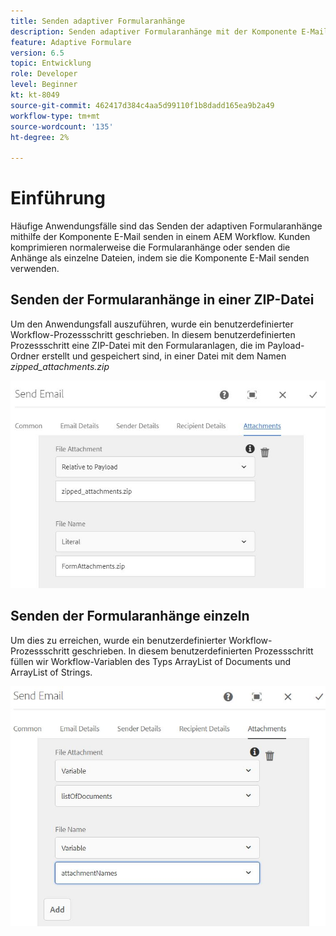 ```yaml
---
title: Senden adaptiver Formularanhänge
description: Senden adaptiver Formularanhänge mit der Komponente E-Mail senden
feature: Adaptive Formulare
version: 6.5
topic: Entwicklung
role: Developer
level: Beginner
kt: kt-8049
source-git-commit: 462417d384c4aa5d99110f1b8dadd165ea9b2a49
workflow-type: tm+mt
source-wordcount: '135'
ht-degree: 2%

---
```



# Einführung



Häufige Anwendungsfälle sind das Senden der adaptiven Formularanhänge mithilfe der Komponente E-Mail senden in einem AEM Workflow.
Kunden komprimieren normalerweise die Formularanhänge oder senden die Anhänge als einzelne Dateien, indem sie die Komponente E-Mail senden verwenden.

## Senden der Formularanhänge in einer ZIP-Datei

Um den Anwendungsfall auszuführen, wurde ein benutzerdefinierter Workflow-Prozessschritt geschrieben. In diesem benutzerdefinierten Prozessschritt eine ZIP-Datei mit den Formularanlagen, die im Payload-Ordner erstellt und gespeichert sind, in einer Datei mit dem Namen *zipped_attachments.zip*

![send-form-attachments](assets/send-form-attachments.JPG)

## Senden der Formularanhänge einzeln

Um dies zu erreichen, wurde ein benutzerdefinierter Workflow-Prozessschritt geschrieben. In diesem benutzerdefinierten Prozessschritt füllen wir Workflow-Variablen des Typs ArrayList of Documents und ArrayList of Strings.

![send-list-of-documents](assets/send-list-of-documents.JPG)



